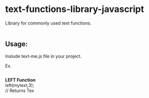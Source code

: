 # text-functions-library-javascript
Library for commonly used text functions.<br /><br />

<h2>Usage:</h2>
<p>Inslude text-me.js file in your project.</p>
<p>Ex.</p>
<pre><script src="text-me.js"></script></pre>

<b>LEFT Function</b><br />
left(mytext,3); <br />
// Returns Tex <br />

